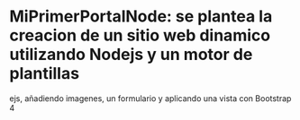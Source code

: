 # MiPrimerPortalNode: se plantea la creacion de un sitio web dinamico utilizando Nodejs y un motor de plantillas
ejs, añadiendo imagenes, un formulario y aplicando una vista con Bootstrap 4
